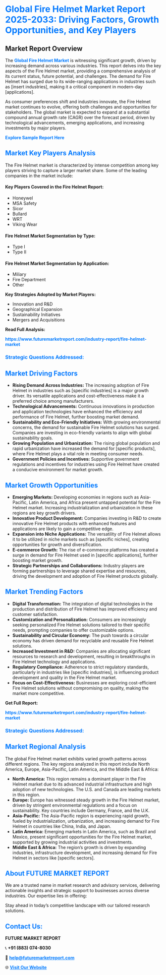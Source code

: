 <h1 style="color: #007BFF;">Global Fire Helmet Market Report 2025-2033: Driving Factors, Growth Opportunities, and Key Players</h1>

<section id="overview">
<h2>Market Report Overview</h2>
<p>The <a href="https://www.futuremarketreport.com/industry-report/fire-helmet-market" style="color: #007BFF; text-decoration: none;"><strong>Global Fire Helmet Market</strong></a> is witnessing significant growth, driven by increasing demand across various industries. This report delves into the key aspects of the Fire Helmet market, providing a comprehensive analysis of its current status, future potential, and challenges. The demand for Fire Helmet has surged due to its wide-ranging applications in industries such as [insert industries], making it a critical component in modern-day [applications].</p>
<p>As consumer preferences shift and industries innovate, the Fire Helmet market continues to evolve, offering both challenges and opportunities for stakeholders. The global market is expected to expand at a substantial compound annual growth rate (CAGR) over the forecast period, driven by technological advancements, emerging applications, and increasing investments by major players.</p>
</section>

<section id="overview">
<p><a href="https://www.futuremarketreport.com/request-sample/reportId=106805" style="color: #007BFF; text-decoration: none;"><strong>Explore Sample Report Here</strong></a></p>
</section>

<section id="key-players">
<h2 style="color: #007BFF;">Market Key Players Analysis</h2>
<p>The Fire Helmet market is characterized by intense competition among key players striving to capture a larger market share. Some of the leading companies in the market include:</p>
<h4>Key Players Covered in the Fire Helmet Report:</h4>
<ul><li>Honeywel</li><li>MSA Safety</li><li>Sicor</li><li>Bullard</li><li>WRT</li><li>Viking Wear</li></ul>
<h4>Fire Helmet Market Segmentation by Type:</h4>
<ul><li>Type I</li><li>Type II</li></ul>

<h4>Fire Helmet Market Segmentation by Application:</h4>
<ul><li>Miliary</li><li>Fire Department</li><li>Other</li></ul>
<p><strong>Key Strategies Adopted by Market Players:</strong></p>
<ul>
<li>Innovation and R&D</li>
<li>Geographical Expansion</li>
<li>Sustainability Initiatives</li>
<li>Mergers and Acquisitions</li>
</ul>
</section>

<section>
<p><strong>Read Full Analysis: </strong></p><a href="https://www.futuremarketreport.com/industry-report/fire-helmet-market" style="color: #007BFF; text-decoration: none;"><strong>https://www.futuremarketreport.com/industry-report/fire-helmet-market</strong></a>
<h3 style="color: #007BFF;">Strategic Questions Addressed:</h3>
</section>

<section id="driving-factors">
<h2 style="color: #007BFF;">Market Driving Factors</h2>
<ul>
<li><strong>Rising Demand Across Industries:</strong> The increasing adoption of Fire Helmet in industries such as [specific industries] is a major growth driver. Its versatile applications and cost-effectiveness make it a preferred choice among manufacturers.</li>
<li><strong>Technological Advancements:</strong> Continuous innovations in production and application technologies have enhanced the efficiency and performance of Fire Helmet, further boosting market demand.</li>
<li><strong>Sustainability and Eco-Friendly Initiatives:</strong> With growing environmental concerns, the demand for sustainable Fire Helmet solutions has surged. Companies are investing in eco-friendly variants to align with global sustainability goals.</li>
<li><strong>Growing Population and Urbanization:</strong> The rising global population and rapid urbanization have increased the demand for [specific products], where Fire Helmet plays a vital role in meeting consumer needs.</li>
<li><strong>Government Policies and Incentives:</strong> Supportive government regulations and incentives for industries using Fire Helmet have created a conducive environment for market growth.</li>
</ul>
</section>

<section id="growth-opportunities">
<h2 style="color: #007BFF;">Market Growth Opportunities</h2>
<ul>
<li><strong>Emerging Markets:</strong> Developing economies in regions such as Asia-Pacific, Latin America, and Africa present untapped potential for the Fire Helmet market. Increasing industrialization and urbanization in these regions are key growth drivers.</li>
<li><strong>Innovative Product Development:</strong> Companies investing in R&D to create innovative Fire Helmet products with enhanced features and applications are likely to gain a competitive edge.</li>
<li><strong>Expansion into Niche Applications:</strong> The versatility of Fire Helmet allows it to be utilized in niche markets such as [specific niches], creating opportunities for growth and diversification.</li>
<li><strong>E-commerce Growth:</strong> The rise of e-commerce platforms has created a surge in demand for Fire Helmet used in [specific applications], further boosting market growth.</li>
<li><strong>Strategic Partnerships and Collaborations:</strong> Industry players are forming partnerships to leverage shared expertise and resources, driving the development and adoption of Fire Helmet products globally.</li>
</ul>
</section>

<section id="trending-factors">
<h2 style="color: #007BFF;">Market Trending Factors</h2>
<ul>
<li><strong>Digital Transformation:</strong> The integration of digital technologies in the production and distribution of Fire Helmet has improved efficiency and customer satisfaction.</li>
<li><strong>Customization and Personalization:</strong> Consumers are increasingly seeking personalized Fire Helmet solutions tailored to their specific needs, prompting companies to offer customizable options.</li>
<li><strong>Sustainability and Circular Economy:</strong> The push towards a circular economy has driven demand for recyclable and reusable Fire Helmet solutions.</li>
<li><strong>Increased Investment in R&D:</strong> Companies are allocating significant resources to research and development, resulting in breakthroughs in Fire Helmet technology and applications.</li>
<li><strong>Regulatory Compliance:</strong> Adherence to strict regulatory standards, particularly in industries like [specific industries], is influencing product development and quality in the Fire Helmet market.</li>
<li><strong>Focus on Cost-Effectiveness:</strong> Businesses are exploring cost-efficient Fire Helmet solutions without compromising on quality, making the market more competitive.</li>
</ul>
</section>

<section>
<p><strong>Get Full Report: </strong></p><a href="https://www.futuremarketreport.com/industry-report/fire-helmet-market" style="color: #007BFF; text-decoration: none;"><strong>https://www.futuremarketreport.com/industry-report/fire-helmet-market</strong></a>
<h3 style="color: #007BFF;">Strategic Questions Addressed:</h3>
</section>


<section id="regional-analysis">
<h2 style="color: #007BFF;">Market Regional Analysis</h2>
<p>The global Fire Helmet market exhibits varied growth patterns across different regions. The key regions analyzed in this report include North America, Europe, Asia-Pacific, Latin America, and the Middle East & Africa:</p>
<ul>
<li><strong>North America:</strong> This region remains a dominant player in the Fire Helmet market due to its advanced industrial infrastructure and high adoption of new technologies. The U.S. and Canada are leading markets in this region.</li>
<li><strong>Europe:</strong> Europe has witnessed steady growth in the Fire Helmet market, driven by stringent environmental regulations and a focus on sustainability. Key countries include Germany, France, and the U.K.</li>
<li><strong>Asia-Pacific:</strong> The Asia-Pacific region is experiencing rapid growth, fueled by industrialization, urbanization, and increasing demand for Fire Helmet in countries like China, India, and Japan.</li>
<li><strong>Latin America:</strong> Emerging markets in Latin America, such as Brazil and Mexico, present significant opportunities for the Fire Helmet market, supported by growing industrial activities and investments.</li>
<li><strong>Middle East & Africa:</strong> The region’s growth is driven by expanding industries, infrastructure development, and increasing demand for Fire Helmet in sectors like [specific sectors].</li>
</ul>
</section>

<footer>
<h2 style="color: #007BFF;">About FUTURE MARKET REPORT</h2>
<p>We are a trusted name in market research and advisory services, delivering actionable insights and strategic support to businesses across diverse industries. Our expertise lies in offering:</p>

<p>Stay ahead in today’s competitive landscape with our tailored research solutions.</p>

<h2 style="color: #007BFF;">Contact Us:</h2>
<p><strong>FUTURE MARKET REPORT</strong></p>
<p>📞 <strong>+91 (883) 074-8030</strong></p>
<p>📧 <strong><a href="mailto:help@futuremarketreport.com" style="color: #007BFF;">help@futuremarketreport.com</a></strong></p>
<p>🌐 <strong><a href="https://www.futuremarketreport.com/" style="color: #007BFF;">Visit Our Website</a></strong></p>
</footer>